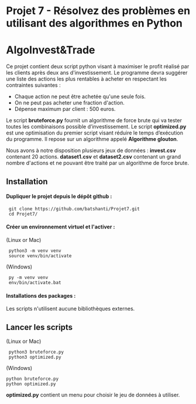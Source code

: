 # Projet 7 - Résolvez des problèmes en utilisant des algorithmes en Python

# **AlgoInvest&Trade**
Ce projet contient deux script python visant à maximiser le profit réalisé par les clients après deux ans d'investissement. Le programme devra suggérer une liste des actions les plus rentables à acheter en respectant les contraintes suivantes :
* Chaque action ne peut être achetée qu'une seule fois.
* On ne peut pas acheter une fraction d'action.
* Dépense maximum par client : 500 euros.

Le script **bruteforce.py** fournit un algorithme de force brute qui va tester toutes les combinaisons possible d’investissement. 
Le script **optimized.py**  est une optimisation du premier script visant réduire le temps d’exécution du programme. Il repose sur un algorithme appelé **Algorithme glouton**.

Nous avons à notre disposition plusieurs jeux de données :
**invest.csv** contenant 20 actions.
**dataset1.csv** et **dataset2.csv** contenant un grand nombre d'actions et ne pouvant être traité par un algorithme de force brute.   

## Installation
#### Dupliquer le projet depuis le dépôt github : 
```
 git clone https://github.com/batshanti/Projet7.git
 cd Projet7/
```
#### Créer un environnement virtuel et l'activer :
(Linux or Mac)
```
 python3 -m venv venv
 source venv/bin/activate
```
(Windows)
```
 py -m venv venv
 env/bin/activate.bat
```
#### Installations des packages :

Les scripts n'utilisent aucune bibliothèques externes.  

## Lancer les scripts
(Linux or Mac)
```
 python3 bruteforce.py
 python3 optimized.py
```
(Windows)
```
python bruteforce.py
python optimized.py
```
**optimized.py** contient un menu pour choisir le jeu de données à utiliser.